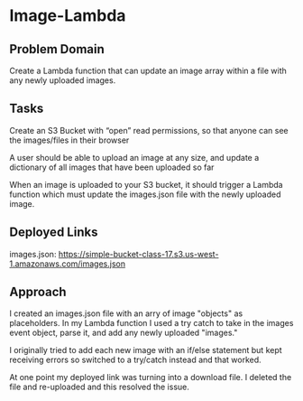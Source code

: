 # Image-Lambda

## Problem Domain

Create a Lambda function that can update an image array within a file with any newly uploaded images.

## Tasks

Create an S3 Bucket with “open” read permissions, so that anyone can see the images/files in their browser

A user should be able to upload an image at any size, and update a dictionary of all images that have been uploaded so far

When an image is uploaded to your S3 bucket, it should trigger a Lambda function which must update the images.json file with the newly uploaded image.

## Deployed Links

images.json: https://simple-bucket-class-17.s3.us-west-1.amazonaws.com/images.json


## Approach

I created an images.json file with an arry of image "objects" as placeholders. In my Lambda function I used a try catch to take in the images event object, parse it, and add any newly uploaded "images."

I originally tried to add each new image with an if/else statement but kept receiving errors so switched to a try/catch instead and that worked.

At one point my deployed link was turning into a download file. I deleted the file and re-uploaded and this resolved the issue.

